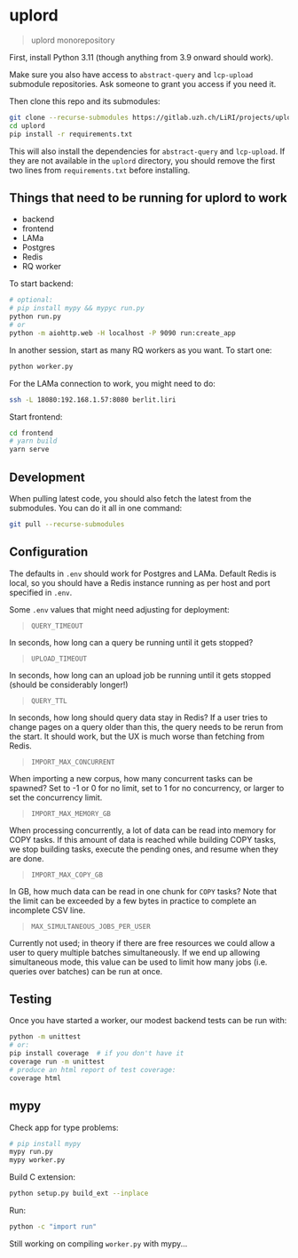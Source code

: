 # uplord

> uplord monorepository

First, install Python 3.11 (though anything from 3.9 onward should work).

Make sure you also have access to `abstract-query` and `lcp-upload` submodule repositories. Ask someone to grant you access if you need it.

Then clone this repo and its submodules:

```bash
git clone --recurse-submodules https://gitlab.uzh.ch/LiRI/projects/uplord.git 
cd uplord
pip install -r requirements.txt
````

This will also install the dependencies for `abstract-query` and `lcp-upload`. If they are not available in the `uplord` directory, you should remove the first two lines from `requirements.txt` before installing.

## Things that need to be running for uplord to work

* backend
* frontend
* LAMa
* Postgres
* Redis
* RQ worker

To start backend:

```bash
# optional:
# pip install mypy && mypyc run.py
python run.py
# or
python -m aiohttp.web -H localhost -P 9090 run:create_app
```

In another session, start as many RQ workers as you want. To start one:

```bash
python worker.py
````

For the LAMa connection to work, you might need to do:

```bash
ssh -L 18080:192.168.1.57:8080 berlit.liri
```

Start frontend:

```bash
cd frontend
# yarn build
yarn serve
```

## Development

When pulling latest code, you should also fetch the latest from the submodules. You can do it all in one command:

```bash
git pull --recurse-submodules
```

## Configuration

The defaults in `.env` should work for Postgres and LAMa. Default Redis is local, so you should have a Redis instance running as per host and port specified in `.env`.

Some `.env` values that might need adjusting for deployment:

> `QUERY_TIMEOUT`

In seconds, how long can a query be running until it gets stopped?

> `UPLOAD_TIMEOUT`

In seconds, how long can an upload job be running until it gets stopped (should be considerably longer!)

> `QUERY_TTL`

In seconds, how long should query data stay in Redis? If a user tries to change pages on a query older than this, the query needs to be rerun from the start. It should work, but the UX is much worse than fetching from Redis.

> `IMPORT_MAX_CONCURRENT`

When importing a new corpus, how many concurrent tasks can be spawned? Set to -1 or 0 for no limit, set to 1 for no concurrency, or larger to set the concurrency limit.

> `IMPORT_MAX_MEMORY_GB`

When processing concurrently, a lot of data can be read into memory for COPY tasks. If this amount of data is reached while building COPY tasks, we stop building tasks, execute the pending ones, and resume when they are done.

> `IMPORT_MAX_COPY_GB`

In GB, how much data can be read in one chunk for `COPY` tasks? Note that the limit can be exceeded by a few bytes in practice to complete an incomplete CSV line.

> `MAX_SIMULTANEOUS_JOBS_PER_USER`

Currently not used; in theory if there are free resources we could allow a user to query multiple batches simultaneously. If we end up allowing simultaneous mode, this value can be used to limit how many jobs (i.e. queries over batches) can be run at once.

## Testing

Once you have started a worker, our modest backend tests can be run with:

```bash
python -m unittest
# or:
pip install coverage  # if you don't have it
coverage run -m unittest
# produce an html report of test coverage:
coverage html
```

## mypy

Check app for type problems:

```bash
# pip install mypy
mypy run.py
mypy worker.py
```

Build C extension:


```bash
python setup.py build_ext --inplace
```

Run:

```bash
python -c "import run"
```

Still working on compiling `worker.py` with mypy...
